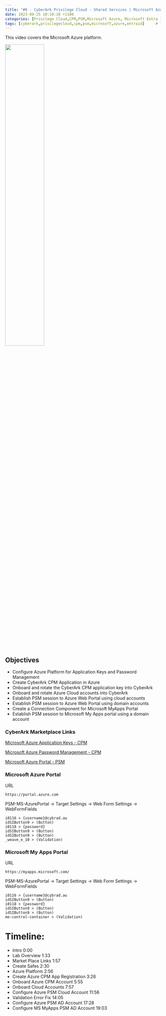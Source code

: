 ```yaml
---
title: "#8 - CyberArk Privilege Cloud - Shared Services | Microsoft Azure"
date: 2023-09-25 10:10:10 +1100
categories: [Privilege Cloud,CPM,PSM,Microsoft Azure, Microsoft Entra ID]
tags: [cyberark,privilegecloud,cpm,psm,microsoft,azure,entraid]     # TAG names should always be lowercase
---
```


This video covers the Microsoft Azure platform.

[<img src="https://i.ytimg.com/vi/bjHjosRtQ7s/maxresdefault.jpg" width="50%">](https://www.youtube.com/watch?v=bjHjosRtQ7s)
## Objectives
- Configure Azure Platform for Application Keys and Password Management
- Create CyberArk CPM Application in Azure
- Onboard and rotate the CyberArk CPM application key into CyberArk
- Onboard and rotate Azure Cloud accounts into CyberArk
- Establish PSM session to Azure Web Portal using cloud accounts
- Establish PSM session to Azure Web Portal using domain accounts
- Create a Connection Component for Microsoft MyApps Portal
- Establish PSM session to Microsoft My Apps portal using a domain account

### CyberArk Marketplace Links
[Microsoft Azure Application Keys - CPM](https://cyberark.my.site.com/mplace/s/#a3550000000EiBdAAK-a3950000000jjUDAAY)

[Microsoft Azure Password Management - CPM](https://cyberark.my.site.com/mplace/s/#a3550000000EiBeAAK-a3950000000jjUEAAY)

[Microsoft Azure Portal - PSM](https://cyberark.my.site.com/mplace/s/#a3550000000EiBfAAK-a3950000000jjUFAAY)

### Microsoft Azure Portal
URL
```
https://portal.azure.com
```

PSM-MS-AzurePortal -> Target Settings -> Web Form Settings -> WebFormFields
```
i0116 > {username}@cybrad.au
idSIButton9 > (Button)
i0118 > {password}
idSIButton9 > (Button)
idSIButton9 > (Button)
_weave_e_10 > (Validation)
```

### Microsoft My Apps Portal
URL
```
https://myapps.microsoft.com/
```

PSM-MS-AzurePortal -> Target Settings -> Web Form Settings -> WebFormFields
```
i0116 > {username}@cybrad.au
idSIButton9 > (Button)
i0118 > {password}
idSIButton9 > (Button)
idSIButton9 > (Button)
me-control-container > (Validation)
```
# Timeline:
- Intro 0:00
- Lab Overview 1:33
- Market Place Links 1:57
- Create Safes 2:30
- Azure Platform 2:56
- Create Azure CPM App Registration  3:26
- Onboard Azure CPM Account 5:55
- Onboard Cloud Accounts 7:57
- Configure Azure PSM Cloud Account 11:56
- Validation Error Fix 14:05
- Configure Azure PSM AD Account 17:28
- Configure MS MyApps PSM AD Account 19:03